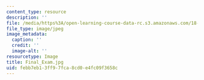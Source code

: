 ```yaml
---
content_type: resource
description: ''
file: /media/https%3A/open-learning-course-data-rc.s3.amazonaws.com/18-06sc-linear-algebra-fall-2011/febb7eb13ff97fca8cd0e4fc09f3658c_Final_Exam.jpg
file_type: image/jpeg
image_metadata:
  caption: ''
  credit: ''
  image-alt: ''
resourcetype: Image
title: Final_Exam.jpg
uid: febb7eb1-3ff9-7fca-8cd0-e4fc09f3658c
---
```

